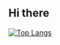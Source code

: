 ## Hi there


[![Top Langs](https://github-readme-stats.vercel.app/api/top-langs/?username=kwjo0228@naver.com)](https://github.com/anuraghazra/github-readme-stats)
